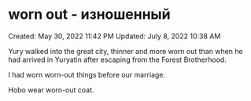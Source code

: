 # worn out - изношенный

Created: May 30, 2022 11:42 PM
Updated: July 8, 2022 10:38 AM

Yury walked into the great city, thinner and more worn out than when he had arrived in Yuryatin after escaping from the Forest Brotherhood.

I had worn worn-out things before our marriage.

Hobo wear worn-out coat.